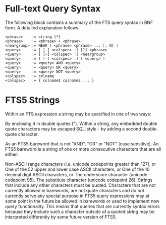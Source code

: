 # Full-text Query Syntax

The following block contains a summary of the FTS query syntax in BNF form. A detailed explanation follows.

```
<phrase>    := string [*]
<phrase>    := <phrase> + <phrase>
<neargroup> := NEAR ( <phrase> <phrase> ... [, N] )
<query>     := [ [-] <colspec> :] [^] <phrase>
<query>     := [ [-] <colspec> :] <neargroup>
<query>     := [ [-] <colspec> :] ( <query> )
<query>     := <query> AND <query>
<query>     := <query> OR <query>
<query>     := <query> NOT <query>
<colspec>   := colname
<colspec>   := { colname1 colname2 ... }
```

# FTS5 Strings

Within an FTS expression a string may be specified in one of two ways:

By enclosing it in double quotes ("). Within a string, any embedded double quote characters may be escaped SQL-style - by adding a second double-quote character.

As an FTS5 bareword that is not "AND", "OR" or "NOT" (case sensitive). An FTS5 bareword is a string of one or more consecutive characters that are all either:

Non-ASCII range characters (i.e. unicode codepoints greater than 127), or
One of the 52 upper and lower case ASCII characters, or
One of the 10 decimal digit ASCII characters, or
The underscore character (unicode codepoint 95).
The substitute character (unicode codepoint 26).
Strings that include any other characters must be quoted. Characters that are not currently allowed in barewords, are not quote characters and do not currently serve any special purpose in FTS5 query expressions may at some point in the future be allowed in barewords or used to implement new query functionality. This means that queries that are currently syntax errors because they include such a character outside of a quoted string may be interpreted differently by some future version of FTS5.

